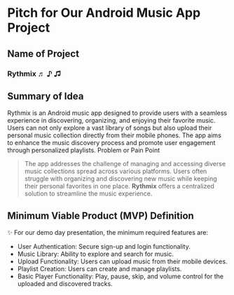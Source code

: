 # Pitch for Our Android Music App Project

## Name of Project

 ### Rythmix  ♬ ♪ ♫ 

## Summary of Idea
Rythmix is an Android music app designed to provide users with a seamless experience in discovering,
organizing, and enjoying their favorite music. Users can not only explore a vast library of songs 
but also upload their personal music collection directly from their mobile phones. The app aims to 
enhance the music discovery process and promote user engagement through personalized playlists.
Problem or Pain Point

> The app addresses the challenge of managing and accessing diverse music collections spread across
> various platforms. Users often struggle with organizing and discovering new music while keeping
> their personal favorites in one place. **Rythmix** offers a centralized solution to streamline the
> music experience.

## Minimum Viable Product (MVP) Definition

✨ For our demo day presentation, the minimum required features are:

   - User Authentication: Secure sign-up and login functionality.
   - Music Library: Ability to explore and search for music.
   - Upload Functionality: Users can upload music from their mobile devices.
   - Playlist Creation: Users can create and manage playlists.
   - Basic Player Functionality: Play, pause, skip, and volume control for the uploaded and discovered tracks.